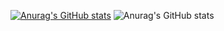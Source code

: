 [![Anurag's GitHub stats](https://github-readme-stats.vercel.app/api?username=ShumCr)](https://github.com/anuraghazra/github-readme-stats)
![Anurag's GitHub stats](https://github-readme-stats.vercel.app/api?username=ShumCr&show=reviews,discussions_started,discussions_answered,prs_merged,prs_merged_percentage&rank_icon=percentile)
